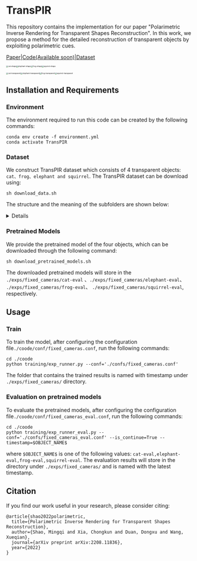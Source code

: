 # TransPIR
This repository contains the implementation for our paper "Polarimetric Inverse Rendering for Transparent Shapes Reconstruction". In this work, we propose a method for the detailed reconstruction of transparent objects by exploiting polarimetric cues.  

[Paper](https://arxiv.org/pdf/2208.11836.pdf)|[Code(Available soon)](https://github.com/shaomq2187/TransPIR)[|Dataset](https://cloud.tsinghua.edu.cn/f/2feaea15e9094941b4bd/?dl=1)

<img src="D:\OneDrive\OneDrive - mails.tsinghua.edu.cn\桌面\cat-shape.gif" alt="cat-shape" style="zoom: 33%;" /><img src="https://raw.githubusercontent.com/s1752729916/githubsshaomq.github.iogithub/master/elephant-shape.gif" alt="elephant-shape" style="zoom: 33%;" /><img src="D:\OneDrive\OneDrive - mails.tsinghua.edu.cn\桌面\frog-shape.gif" alt="frog-shape" style="zoom:33%;" /><img src="D:\OneDrive\OneDrive - mails.tsinghua.edu.cn\桌面\squirrel-shape.gif" alt="squirrel-shape" style="zoom:33%;" />

<img src="D:\OneDrive\OneDrive - mails.tsinghua.edu.cn\桌面\cat-transparent.gif" alt="cat-transparent" style="zoom: 33%;" /><img src="https://raw.githubusercontent.com/s1752729916/githubsshaomq.github.iogithub/master/elephant-transparent.gif" alt="elephant-transparent" style="zoom: 33%;" /><img src="D:\OneDrive\OneDrive - mails.tsinghua.edu.cn\桌面\frog-transparent.gif" alt="frog-transparent" style="zoom:33%;" /><img src="D:\OneDrive\OneDrive - mails.tsinghua.edu.cn\桌面\squirrel-transparent.gif" alt="squirrel-transparent" style="zoom:33%;" />

## Installation and Requirements

### Environment

The environment required to run this code can be created by the following commands:

```
conda env create -f environment.yml
conda activate TransPIR
```

### Dataset

We  construct TransPIR dataset which consists of 4 transparent objects: `cat、frog、elephant and squirrel`. The TransPIR dataset can be download using:

```
sh download_data.sh
```

The structure and the meaning of the  subfolders are shown below:

<details> <summary>Details</summary> <pre><code>.data
├── cat
|	├── dummy # polarization image with angle of polarizer 0°, (1232x1028,UInt8)
│   │   ├── cameras.npz # numpy file that contains camera poses
|	├── I-0 # polarization image with angle of polarizer 0°, (1232x1028,UInt8)
|	├── I-0 # polarization image with angle of polarizer 45°, (1232x1028,UInt8)
|	├── I-0 # polarization image with angle of polarizer 90°, (1232x1028,UInt8)
|	├── I-0 # polarization image with angle of polarizer 135°, (1232x1028,UInt8)
│   ├── I-sum # intensity image, (1232x1028,UInt8)
│   ├── masks # foreground mask  (1232x1028,UInt8)
│   ├── normals-png # ground truth surface normals,[-1,1] to [0,255] (1232x1028x3,UInt8)
│   ├── params #polarization params
│   │   ├── AoLP # angle of linear polarization, [0°,180°] to [0,255] (1232x1028,UInt8)
│   │   ├── DoLP # degree of linear polarization, [0,1] to [0,255] (1232x1028,UInt8)
│   ├── cameras_new.npz # numpy file that contains normalized camera poses
├── elephant
├── frog
├── squirrel </code>
</pre> </details>

### Pretrained Models

We provide the pretrained model of the four objects, which can be downloaded through the following command:

```
sh download_pretrained_models.sh
```

The downloaded pretrained models will store in the `./exps/fixed_cameras/cat-eval` 、`./exps/fixed_cameras/elephant-eval`、 `./exps/fixed_cameras/frog-eval`、 `./exps/fixed_cameras/squirrel-eval`,  respectively.



## Usage

### Train

To train the model, after configuring the configuration file`./coode/conf/fixed_cameras.conf`, run the following commands:

```
cd ./coode
python training/exp_runner.py --conf='./confs/fixed_cameras.conf'
```

The folder that contains the trained results is named with timestamp under `./exps/fixed_cameras/` directory.

### Evaluation on pretrained models

To evaluate the pretrained models, after configuring the configuration file`./coode/conf/fixed_cameras_eval.conf`, run the following commands:

```
cd ./coode
python training/exp_runner_eval.py --conf='./confs/fixed_cameras_eval.conf' --is_continue=True --timestamp=$OBJECT_NAME$
```

where `$OBJECT_NAME$` is one of the following values: `cat-eval,elephant-eval,frog-eval,squirrel-eval`.  The evaluation results will store in the directory under `./exps/fixed_cameras/` and is named with the latest timestamp.

## Citation

If you find our work useful in your research, please consider citing:

```
@article{shao2022polarimetric,
  title={Polarimetric Inverse Rendering for Transparent Shapes Reconstruction},
  author={Shao, Mingqi and Xia, Chongkun and Duan, Dongxu and Wang, Xueqian},
  journal={arXiv preprint arXiv:2208.11836},
  year={2022}
}
```

